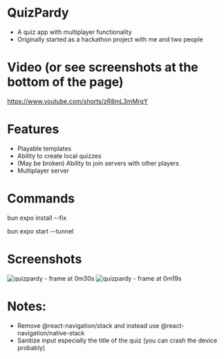 # QuizPardy
- A quiz app with multiplayer functionality
- Originally started as a hackathon project with me and two people

# Video (or see screenshots at the bottom of the page)
https://www.youtube.com/shorts/zR8mL3mMrqY

# Features
- Playable templates
- Ability to create local quizzes
- (May be broken) Ability to join servers with other players
- Multiplayer server

# Commands
bun expo install --fix

bun expo start --tunnel

# Screenshots
![quizpardy - frame at 0m30s](https://github.com/user-attachments/assets/705202f0-22c7-4f11-9372-4992972c6618)
![quizpardy - frame at 0m19s](https://github.com/user-attachments/assets/b10245d7-bd41-416c-88eb-76244e3f7502)

# Notes:
- Remove @react-navigation/stack and instead use @react-navigation/native-stack
- Sanitize input especially the title of the quiz (you can crash the device probably)
